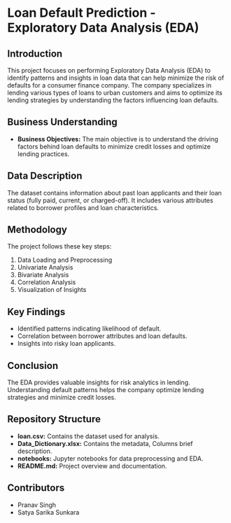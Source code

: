 # Loan Default Prediction - Exploratory Data Analysis (EDA)

## Introduction
This project focuses on performing Exploratory Data Analysis (EDA) to identify patterns and insights in loan data that can help minimize the risk of defaults for a consumer finance company. The company specializes in lending various types of loans to urban customers and aims to optimize its lending strategies by understanding the factors influencing loan defaults.

## Business Understanding
- **Business Objectives:** The main objective is to understand the driving factors behind loan defaults to minimize credit losses and optimize lending practices.

## Data Description
The dataset contains information about past loan applicants and their loan status (fully paid, current, or charged-off). It includes various attributes related to borrower profiles and loan characteristics.

## Methodology
The project follows these key steps:
1. Data Loading and Preprocessing
2. Univariate Analysis
3. Bivariate Analysis
4. Correlation Analysis
5. Visualization of Insights

## Key Findings
- Identified patterns indicating likelihood of default.
- Correlation between borrower attributes and loan defaults.
- Insights into risky loan applicants.

## Conclusion
The EDA provides valuable insights for risk analytics in lending. Understanding default patterns helps the company optimize lending strategies and minimize credit losses.

## Repository Structure
- **loan.csv:** Contains the dataset used for analysis.
- **Data_Dictionary.xlsx:** Contains the metadata, Columns brief description.
- **notebooks:** Jupyter notebooks for data preprocessing and EDA.
- **README.md:** Project overview and documentation.

## Contributors
- Pranav Singh
- Satya Sarika Sunkara
